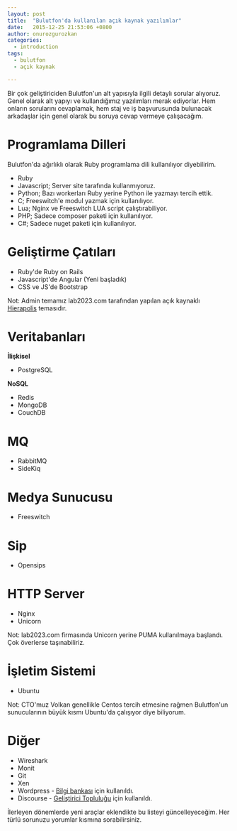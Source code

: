 ```yaml
---
layout: post
title:  "Bulutfon'da kullanılan açık kaynak yazılımlar"
date:   2015-12-25 21:53:06 +0800
author: onurozgurozkan
categories:
  - introduction
tags:
  - bulutfon
  - açık kaynak

---
```


Bir çok geliştiriciden Bulutfon'un alt yapısıyla ilgili detaylı sorular alıyoruz. Genel olarak alt yapıyı ve kullandığımız yazılımları merak ediyorlar. Hem onların sorularını cevaplamak, hem staj ve iş başvurusunda bulunacak arkadaşlar için genel olarak bu soruya cevap vermeye çalışacağım.

# Programlama Dilleri

Bulutfon'da ağırlıklı olarak Ruby programlama dili kullanılıyor diyebilirim.

* Ruby
* Javascript; Server site tarafında kullanmıyoruz.
* Python; Bazı workerları Ruby yerine Python ile yazmayı tercih ettik.
* C; Freeswitch'e modul yazmak için kullanılıyor.
* Lua; Nginx ve Freeswitch LUA script çalıştırabiliyor.
* PHP; Sadece composer paketi için kullanılıyor.
* C#; Sadece nuget paketi için kullanılıyor.

# Geliştirme Çatıları

* Ruby'de Ruby on Rails
* Javascript'de Angular (Yeni başladık)
* CSS ve JS'de Bootstrap

Not: Admin temamız lab2023.com tarafından yapılan açık kaynaklı [Hierapolis](http://github.com/lab2023/hierapolis) temasıdır.

# Veritabanları

**İlişkisel**

* PostgreSQL

**NoSQL**

* Redis
* MongoDB
* CouchDB

# MQ

* RabbitMQ
* SideKiq

# Medya Sunucusu

* Freeswitch

# Sip

* Opensips

# HTTP Server

* Nginx
* Unicorn

Not: lab2023.com firmasında Unicorn yerine PUMA kullanılmaya başlandı. Çok överlerse taşınabiliriz.

# İşletim Sistemi

* Ubuntu

Not: CTO'muz Volkan genellikle Centos tercih etmesine rağmen Bulutfon'un sunucularının büyük kısmı Ubuntu'da çalışıyor diye biliyorum.

# Diğer

* Wireshark
* Monit
* Git
* Xen
* Wordpress - [Bilgi bankası](http://bulutfon.com/cms/) için kullanıldı.
* Discourse - [Geliştirici Topluluğu](devforums.bulutfon.com) için kullanıldı.

İlerleyen dönemlerde yeni araçlar eklendikte bu listeyi güncelleyeceğim. Her türlü sorunuzu yorumlar kısmına sorabilirsiniz.
